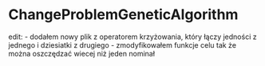 # ChangeProblemGeneticAlgorithm


edit: - dodałem nowy plik z operatorem krzyżowania, który łączy jedności z jednego i dziesiatki z drugiego
      - zmodyfikowałem funkcje celu tak że można oszczędzać wiecej niż jeden nominał
